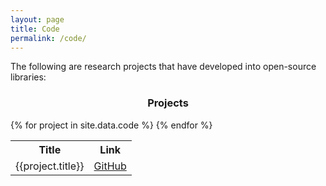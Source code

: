 ```yaml
---
layout: page
title: Code
permalink: /code/
---
```


The following are research projects that have developed into open-source libraries:

<div class ="row"></div>


<div style="text-align:center">
<h3 > Projects </h3>
</div>

<table class="table table-striped table-hover">
<tr><th> Title</th> <th>Link </th></tr>
{% for project in site.data.code %}
<tr><td>{{project.title}} </td><td><a href="{{project.link}}">GitHub</td></tr>
{% endfor %}
</table>




